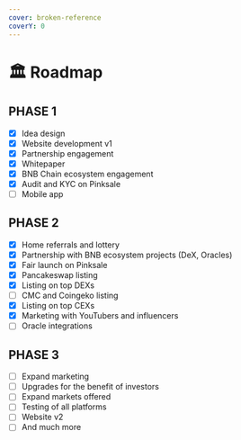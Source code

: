 ```yaml
---
cover: broken-reference
coverY: 0
---
```


# 🏛 Roadmap

## **PHASE 1**

* [x] Idea design
* [x] Website development v1
* [x] Partnership engagement
* [x] Whitepaper
* [x] BNB Chain ecosystem engagement
* [x] Audit and KYC on Pinksale
* [ ] Mobile app

## **PHASE 2**

* [x] Home referrals and lottery
* [x] Partnership with BNB ecosystem projects (DeX, Oracles)
* [x] Fair launch on Pinksale
* [x] Pancakeswap listing
* [x] Listing on top DEXs
* [ ] CMC and Coingeko listing
* [x] Listing on top CEXs
* [x] Marketing with YouTubers and influencers
* [ ] Oracle integrations

## **PHASE 3**

* [ ] Expand marketing
* [ ] Upgrades for the benefit of investors
* [ ] Expand markets offered
* [ ] Testing of all platforms
* [ ] Website v2
* [ ] And much more
